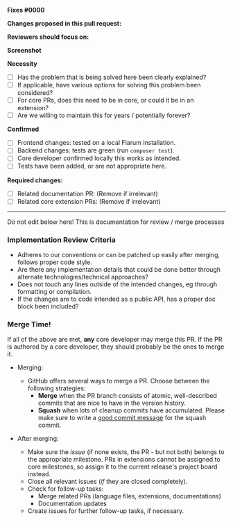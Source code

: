 <!--
IMPORTANT: We applaud pull requests, they excite us every single time. As we have an obligation to maintain a healthy code standard and quality, we take sufficient time for reviews. Please do create a separate pull request per change/issue/feature; we will ask you to split bundled pull requests.
-->

**Fixes #0000**

**Changes proposed in this pull request:**
<!-- fill this out, mention the pages and/or components which have been impacted -->

**Reviewers should focus on:**
<!-- fill this out, ask for feedback on specific changes you are unsure about -->

**Screenshot**
<!-- include an image of the most relevant user-facing change, if any -->


**Necessity**

- [ ] Has the problem that is being solved here been clearly explained?
- [ ] If applicable, have various options for solving this problem been considered?
- [ ] For core PRs, does this need to be in core, or could it be in an extension?
- [ ] Are we willing to maintain this for years / potentially forever?

**Confirmed**

- [ ] Frontend changes: tested on a local Flarum installation.
- [ ] Backend changes: tests are green (run `composer test`).
- [ ] Core developer confirmed locally this works as intended.
- [ ] Tests have been added, or are not appropriate here.

**Required changes:**

- [ ] Related documentation PR: (Remove if irrelevant)
- [ ] Related core extension PRs: (Remove if irrelevant)

---

Do not edit below here! This is documentation for review / merge processes

### Implementation Review Criteria

- Adheres to our conventions or can be patched up easily after merging, follows proper code style.
- Are there any implementation details that could be done better through alternate technologies/technical approaches?
- Does not touch any lines outside of the intended changes, eg through formatting or compilation.
- If the changes are to code intended as a public API, has a proper doc block been included?

### Merge Time!

If all of the above are met, **any** core developer may merge this PR. If the PR is authored by a core developer, they should probably be the ones to merge it.

- Merging:
  - GitHub offers several ways to merge a PR. Choose between the following strategies:
    - **Merge** when the PR branch consists of atomic, well-described commits that are nice to have in the version history.
    - **Squash** when lots of cleanup commits have accumulated. Please make sure to write a [good commit message](https://chris.beams.io/posts/git-commit/) for the squash commit.

- After merging:
  - Make sure the *issue* (if none exists, the PR - but not both) belongs to the appropriate milestone. PRs in extensions cannot be assigned to core milestones, so assign it to the current release's project board instead.
  - Close all relevant issues (*if* they are closed completely).
  - Check for follow-up tasks:
    - Merge related PRs (language files, extensions, documentations)
    - Documentation updates
  - Create issues for further follow-up tasks, if necessary.

